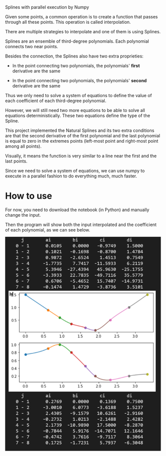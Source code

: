 Splines with parallel execution by Numpy

Given some points, a common operation is to create a function that passes through all these points. This operation is called interpolation.

There are multiple strategies to interpolate and one of them is using Splines.

Splines are an ensemble of third-degree polynomials. Each polynomial connects two near points.

Besides the connection, the Splines also have two extra proprieties:

- In the point connecting two polynomials, the polynomials' **first** derivative are the same

- In the point connecting two polynomials, the polynomials' **second** derivative are the same

Thus we only need to solve a system of equations to define the value of each coefficient of each third-degree polynomial.

However, we will still need two more equations to be able to solve all equations deterministically. These two equations define the type of the Spline.

This project implemented the Natural Splines and its two extra conditions are that the second derivative of the first polynomial and the last polynomial is equal to zero in the extremes points (left-most point and right-most point among all points).

Visually, it means the function is very similar to a line near the first and the last points.

Since we need to solve a system of equations, we can use numpy to execute in a parallel fashion to do everything much, much faster.

# How to use

For now, you need to download the notebook (in Python) and manually change the input.

Then the program will show both the input interpolated and the coefficient of each polynomial, as we can see below.

![plot](plot.png)
